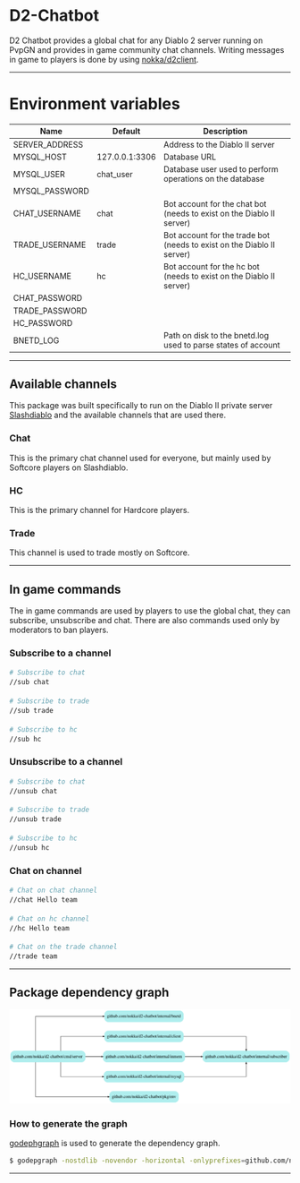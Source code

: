 # D2-Chatbot
D2 Chatbot provides a global chat for any Diablo 2 server running on PvpGN and provides in game community chat channels.
Writing messages in game to players is done by using [nokka/d2client](https://github.com/nokka/d2client).

--- 

# Environment variables
| Name           	| Default        	| Description                                                            	|
|----------------	|----------------	|------------------------------------------------------------------------	|
| SERVER_ADDRESS 	|                	| Address to the Diablo II server                                        	|
| MYSQL_HOST     	| 127.0.0.1:3306 	| Database URL                                                           	|
| MYSQL_USER     	| chat_user      	| Database user used to perform operations on the database               	|
| MYSQL_PASSWORD 	|                	|                                                                        	|
| CHAT_USERNAME  	| chat           	| Bot account for the chat bot (needs to exist on the Diablo II server)  	|
| TRADE_USERNAME 	| trade          	| Bot account for the trade bot (needs to exist on the Diablo II server) 	|
| HC_USERNAME    	| hc             	| Bot account for the hc bot (needs to exist on the Diablo II server)    	|
| CHAT_PASSWORD  	|                	|                                                                        	|
| TRADE_PASSWORD 	|                	|                                                                        	|
| HC_PASSWORD    	|                	|                                                                        	|
| BNETD_LOG      	|                	| Path on disk to the bnetd.log used to parse states of account          	|

--- 

## Available channels
This package was built specifically to run on the Diablo II private server [Slashdiablo](https://slashdiablo.net) and the
available channels that are used there.

### Chat
This is the primary chat channel used for everyone, but mainly used by Softcore players on Slashdiablo.

### HC
This is the primary channel for Hardcore players.

### Trade
This channel is used to trade mostly on Softcore.

---

## In game commands
The in game commands are used by players to use the global chat, they can subscribe, unsubscribe and chat.
There are also commands used only by moderators to ban players.

### Subscribe to a channel

```bash
# Subscribe to chat
//sub chat

# Subscribe to trade
//sub trade

# Subscribe to hc
//sub hc
```

### Unsubscribe to a channel

```bash
# Subscribe to chat
//unsub chat

# Subscribe to trade
//unsub trade

# Subscribe to hc
//unsub hc
```

### Chat on channel

```bash
# Chat on chat channel
//chat Hello team

# Chat on hc channel
//hc Hello team

# Chat on the trade channel
//trade team
```

---

## Package dependency graph
![Package dependency graph](docs/deps.png)

### How to generate the graph
[godephgraph](https://github.com/kisielk/godepgraph) is used to generate the dependency graph.

```bash
$ godepgraph -nostdlib -novendor -horizontal -onlyprefixes=github.com/nokka/d2-chatbot github.com/nokka/d2-chatbot/cmd/server | dot -Tpng -o docs/deps.png
```
---

